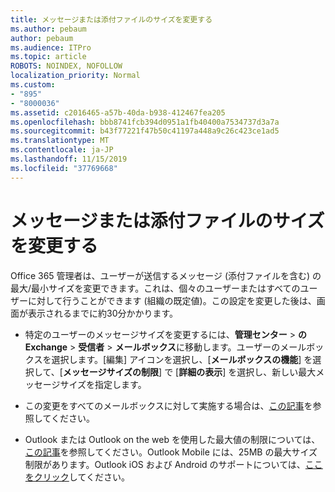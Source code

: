 ```yaml
---
title: メッセージまたは添付ファイルのサイズを変更する
ms.author: pebaum
author: pebaum
ms.audience: ITPro
ms.topic: article
ROBOTS: NOINDEX, NOFOLLOW
localization_priority: Normal
ms.custom:
- "895"
- "8000036"
ms.assetid: c2016465-a57b-40da-b938-412467fea205
ms.openlocfilehash: bbb8741fcb394d0951a1fb40400a7534737d3a7a
ms.sourcegitcommit: b43f77221f47b50c41197a448a9c26c423ce1ad5
ms.translationtype: MT
ms.contentlocale: ja-JP
ms.lasthandoff: 11/15/2019
ms.locfileid: "37769668"
---
```

# <a name="changing-message-or-attachment-size"></a>メッセージまたは添付ファイルのサイズを変更する

Office 365 管理者は、ユーザーが送信するメッセージ (添付ファイルを含む) の最大/最小サイズを変更できます。これは、個々のユーザーまたはすべてのユーザーに対して行うことができます (組織の既定値)。この設定を変更した後は、画面が表示されるまでに約30分かかります。
  
- 特定のユーザーのメッセージサイズを変更するには、**管理センター** \> **の Exchange** \> **受信者** \> **メールボックス**に移動します。ユーザーのメールボックスを選択します。[編集] アイコンを選択し、[**メールボックスの機能**] を選択して、[**メッセージサイズの制限**] で [**詳細の表示**] を選択し、新しい最大メッセージサイズを指定します。

- この変更をすべてのメールボックスに対して実施する場合は、[この記事](https://www.microsoft.com/microsoft-365/blog/2015/04/15/office-365-now-supports-larger-email-messages-up-to-150-mb/)を参照してください。

- Outlook または Outlook on the web を使用した最大値の制限については、[この記事](https://technet.microsoft.com/library/exchange-online-limits.aspx#MessageLimits)を参照してください。Outlook Mobile には、25MB の最大サイズ制限があります。Outlook iOS および Android のサポートについては、[ここをクリック](https://support.office.com/article/Get-in-app-help-for-Outlook-for-iOS-and-Android-218a22d1-9fa5-4889-b689-de1c63493243)してください。
